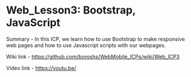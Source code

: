 # Web_Lesson3: Bootstrap, JavaScript

Summary - In this ICP, we learn how to use Bootstrap to make responsive web pages and how to use Javascript scripts with our webpages.

Wiki link - https://github.com/boroshs/WebMobile_ICPs/wiki/Web_ICP3

Video link - https://youtu.be/
